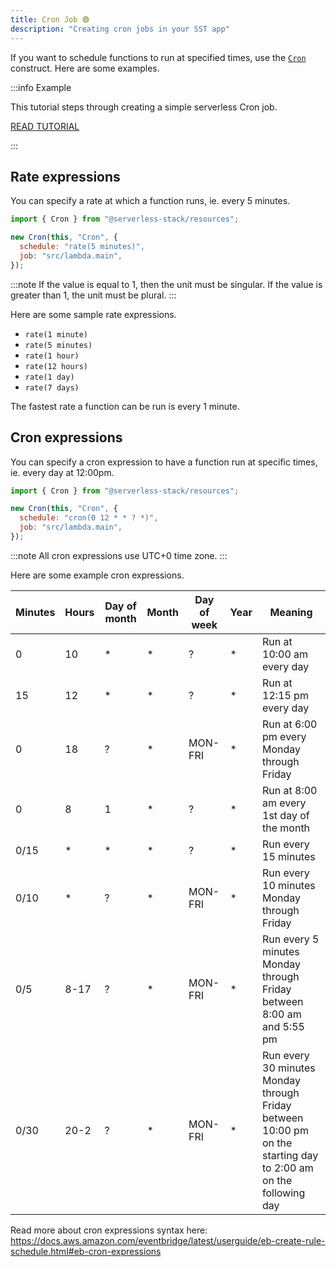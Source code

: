 ```yaml
---
title: Cron Job 🟢
description: "Creating cron jobs in your SST app"
---
```


If you want to schedule functions to run at specified times, use the [`Cron`](../constructs/Cron.md) construct. Here are some examples.

:::info Example

This tutorial steps through creating a simple serverless Cron job.

[READ TUTORIAL](https://serverless-stack.com/examples/how-to-use-cron-jobs-in-your-serverless-app.html)

:::

## Rate expressions

You can specify a rate at which a function runs, ie. every 5 minutes.

```js
import { Cron } from "@serverless-stack/resources";

new Cron(this, "Cron", {
  schedule: "rate(5 minutes)",
  job: "src/lambda.main",
});
```

:::note
If the value is equal to 1, then the unit must be singular. If the value is greater than 1, the unit must be plural.
:::

Here are some sample rate expressions.
- `rate(1 minute)`
- `rate(5 minutes)`
- `rate(1 hour)`
- `rate(12 hours)`
- `rate(1 day)`
- `rate(7 days)`

The fastest rate a function can be run is every 1 minute.

## Cron expressions

You can specify a cron expression to have a function run at specific times, ie. every day at 12:00pm.

```js
import { Cron } from "@serverless-stack/resources";

new Cron(this, "Cron", {
  schedule: "cron(0 12 * * ? *)",
  job: "src/lambda.main",
});
```

:::note
All cron expressions use UTC+0 time zone.
:::

Here are some example cron expressions.

| Minutes | Hours | Day of month | Month | Day of week | Year | Meaning | 
| --- | --- | --- | --- | --- | --- | --- | 
|  0  |  10  |  \*  |  \*  |  ?  |  \*  |  Run at 10:00 am every day  | 
|  15  |  12  |  \*  |  \*  |  ?  |  \*  |  Run at 12:15 pm every day  | 
|  0  |  18  |  ?  |  \*  |  MON\-FRI  |  \*  |  Run at 6:00 pm every Monday through Friday  | 
|  0  |  8  |  1  |  \*  |  ?  |  \*  |  Run at 8:00 am every 1st day of the month  | 
|  0/15  |  \*  |  \*  |  \*  |  ?  |  \*  |  Run every 15 minutes  | 
|  0/10  |  \*  |  ?  |  \*  |  MON\-FRI  |  \*  |  Run every 10 minutes Monday through Friday  | 
|  0/5  |  8\-17  |  ?  |  \*  |  MON\-FRI  |  \*  |  Run every 5 minutes Monday through Friday between 8:00 am and 5:55 pm  | 
|  0/30  |  20\-2  |  ?  |  \*  |  MON\-FRI  |  \*  |  Run every 30 minutes Monday through Friday between 10:00 pm on the starting day to 2:00 am on the following day  | 

Read more about cron expressions syntax here: https://docs.aws.amazon.com/eventbridge/latest/userguide/eb-create-rule-schedule.html#eb-cron-expressions
